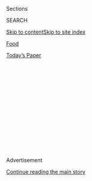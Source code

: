 <div id="app">

<div>

<div>

<div>

<div class="NYTAppHideMasthead css-1q2w90k e1suatyy0">

<div class="section css-ui9rw0 e1suatyy2">

<div class="css-eph4ug er09x8g0">

<div class="css-6n7j50">

</div>

<span class="css-1dv1kvn">Sections</span>

<div class="css-10488qs">

<span class="css-1dv1kvn">SEARCH</span>

</div>

[Skip to content](#site-content)[Skip to site
index](#site-index)

</div>

<div id="masthead-section-label" class="css-1wr3we4 eaxe0e00">

[Food](https://www.nytimes3xbfgragh.onion/section/food)

</div>

<div class="css-10698na e1huz5gh0">

</div>

</div>

<div id="masthead-bar-one" class="section hasLinks css-15hmgas e1csuq9d3">

<div class="css-uqyvli e1csuq9d0">

</div>

<div class="css-1uqjmks e1csuq9d1">

</div>

<div class="css-9e9ivx">

[](https://myaccount.nytimes3xbfgragh.onion/auth/login?response_type=cookie&client_id=vi)

</div>

<div class="css-1bvtpon e1csuq9d2">

[Today’s
Paper](https://www.nytimes3xbfgragh.onion/section/todayspaper)

</div>

</div>

</div>

</div>

<div data-aria-hidden="false">

<div id="site-content" data-role="main">

<div>

<div class="css-1aor85t" style="opacity:0.000000001;z-index:-1;visibility:hidden">

<div class="css-1hqnpie">

<div class="css-epjblv">

<span class="css-17xtcya">[Food](/section/food)</span><span class="css-x15j1o">|</span><span class="css-fwqvlz">The
Extras Are the Stars on the Korean Menu at
Atoboy</span>

</div>

<div class="css-k008qs">

<div class="css-1iwv8en">

<span class="css-18z7m18"></span>

<div>

</div>

</div>

<span class="css-1n6z4y">https://nyti.ms/2ps1Hap</span>

<div class="css-1705lsu">

<div class="css-4xjgmj">

<div class="css-4skfbu" data-role="toolbar" data-aria-label="Social Media Share buttons, Save button, and Comments Panel with current comment count" data-testid="share-tools">

  - 
  - 
  - 
  - 
    
    <div class="css-6n7j50">
    
    </div>

  - 
  - 

</div>

</div>

</div>

</div>

</div>

</div>

<div class="css-13pd83m">

</div>

<div id="top-wrapper" class="css-1sy8kpn">

<div id="top-slug" class="css-l9onyx">

Advertisement

</div>

[Continue reading the main
story](#after-top)

<div class="ad top-wrapper" style="text-align:center;height:100%;display:block;min-height:250px">

<div id="top" class="place-ad" data-position="top" data-size-key="top">

</div>

</div>

<div id="after-top">

</div>

</div>

<div id="sponsor-wrapper" class="css-1hyfx7x">

<div id="sponsor-slug" class="css-19vbshk">

Supported by

</div>

[Continue reading the main
story](#after-sponsor)

<div id="sponsor" class="ad sponsor-wrapper" style="text-align:center;height:100%;display:block">

</div>

<div id="after-sponsor">

</div>

</div>

[Restaurant
Review](/column/restaurant-review "Restaurant Review")

<div class="css-1vkm6nb ehdk2mb0">

# The Extras Are the Stars on the Korean Menu at Atoboy

</div>

<div class="sizeLarge layoutHorizontal css-1ccaq62 ejvbdkh1">

[](https://www.nytimes3xbfgragh.onion/slideshow/2017/05/09/dining/atoboy-nyc-review.html)

<div class="css-5nx6oe">

## Atoboy

<div class="css-1xhl2m">

10 Photos

View Slide Show
<span class="css-t4350i">›</span>

</div>

</div>

<div class="css-79elbk">

<div class="css-hyytny">

</div>

![](https://static01.graylady3jvrrxbe.onion/images/2017/05/10/dining/10REST-ATOBOY-slide-MTNI/10REST-ATOBOY-slide-MTNI-articleLarge.jpg?quality=75&auto=webp&disable=upscale)

</div>

<div class="css-17ai7jg e15qwgfe0">

<span class="css-16f3y1r e13ogyst0">Linda Xiao for The New York
Times</span>

</div>

</div>

<div class="css-170u9t6">

<div class="css-jh549l" data-testid="restaurant-review-header">

<div class="css-83hgbf">

  - Atoboy  
    <span class="css-z4hz5">★★</span>
    Korean
    $$
    <span>43 East 28th Street</span>
    646-476-7217

</div>

[Reserve a
Table](https://resy.com/cities/ny/atoboy?utm_source=nyt&utm_medium=restoprofile&utm_campaign=affiliates&aff_id=c1fe784)

When you make a reservation at an independently reviewed restaurant
through our site, we earn an affiliate commission.

</div>

</div>

<div class="css-xt80pu e12qa4dv0">

<div class="css-18e8msd">

<div class="css-vp77d3 epjyd6m0">

<div class="css-1baulvz">

By [<span class="css-1baulvz last-byline" itemprop="name">Pete
Wells</span>](http://www.nytimes3xbfgragh.onion/by/pete-wells)

</div>

</div>

  - May 9,
    2017

  - 
    
    <div class="css-4xjgmj">
    
    <div class="css-d8bdto" data-role="toolbar" data-aria-label="Social Media Share buttons, Save button, and Comments Panel with current comment count" data-testid="share-tools">
    
      - 
      - 
      - 
      - 
        
        <div class="css-6n7j50">
        
        </div>
    
      - 
      - 
    
    </div>
    
    </div>

</div>

</div>

<div class="section meteredContent css-1r7ky0e" name="articleBody" itemprop="articleBody">

<div class="css-1fanzo5 StoryBodyCompanionColumn">

<div class="css-53u6y8">

When all of the little plates of pickles and vegetables and whatnot land
on the table at the start of a Korean meal, it’s like winning a game
show. They are called banchan, and they shower down out of nowhere, like
balloons. Fermented daikon and wavy cabbage leaves, pink with chile
paste. Pinwheels of soy-stained lotus root. Silvery, crunchy stir-fried
anchovies no bigger than paper matches.

If I’m in a restaurant, I pay close attention to these dishes. The
better they are, the higher my hopes for the rest of the meal. They
serve as a quick reminder from the outset of how varied Korean cuisine
can be, how it can pack both nuance and power. And, of course, I like
them because at most Korean restaurants they’re free.

It was my strong feelings about banchan that made me suspicious when I
first heard that a new restaurant called [Atoboy](http://atoboynyc.com/)
had made them the foundation of its menu. What could this be but another
ploy to charge us for something that used to come with the cost of the
meal? We’ve lost the battle over bread. I was ready to draw a line in
the sand over banchan.

After three dinners at Atoboy (ah-TOE-boy) since last fall and one quick
snack at the bar, I’m happy to admit that I was wrong. This is no scam.
Junghyun Park, the chef, uses banchan as a starting point, then goes on
to build smart, surprising dishes around it.

</div>

</div>

<div class="css-1fanzo5 StoryBodyCompanionColumn">

<div class="css-53u6y8">

Look at what he does with those pinwheels of lotus root, laying them
over a bed of tofu in soft, tiny curds like ricotta. It’s a great dish,
half crunchy and half creamy, both halves humming along under a dressing
of chile oil and sesame oil.

Fans of the barbecue at [Kang Ho Dang
Baekjeong](https://www.nytimes3xbfgragh.onion/2014/12/17/dining/critics-notebook-pete-wells-explores-korean-restaurants-in-queens.html?_r=0)
will remember the pan of corn in melted cheese that sits at the edge of
the domed grill and is basted by the hot drippings that slide down from
the sizzling meat. Mr. Park has a wonderful take on this, using bacon
for its fat and taleggio for its tang, mixing in the fermented soybean
paste called doenjang to make everything more intense. When a bowl of it
showed up, it got side-eyes at my table. Corn out of season? Nobody who
tasted it stayed skeptical.

Mr. Park, 32, was raised in Seoul. Bypassing culinary school, he went on
a grand tour and learned to cook at restaurants in England and
Australia. At the end, he returned to his hometown to work in the
kitchen at Jungsik, a westernized Korean restaurant with global
aspirations. When
[Jungsik](http://www.nytimes3xbfgragh.onion/2012/02/29/dining/reviews/jungsik-intribeca-reinterprets-korean-cuisine.html)
set up an outpost in Lower Manhattan, Mr. Park was dispatched to serve
as its chef de cuisine.

Finally ready to go out on his own, he opened Atoboy on East 28th Street
last summer with his wife, Ellia, a veteran of the dining rooms at
[Noreetuh](https://www.nytimes3xbfgragh.onion/2015/06/24/dining/restaurant-reviews-noreetuh-the-eddy-in-the-east-village.html)
and
[Maialino](http://www.nytimes3xbfgragh.onion/2010/01/20/dining/reviews/20rest.html).
She manages the restaurant.

</div>

</div>

<div class="css-79elbk" data-testid="photoviewer-wrapper">

<div class="css-z3e15g" data-testid="photoviewer-wrapper-hidden">

</div>

<div class="css-1a48zt4 ehw59r15" data-testid="photoviewer-children">

![<span class="css-16f3y1r e13ogyst0" data-aria-hidden="true">Between
its patched walls of raw concrete, simple wooden tables are arranged in
two symmetrical rows with a narrow path to the kitchen down the
middle.</span><span class="css-cnj6d5 e1z0qqy90" itemprop="copyrightHolder"><span class="css-1ly73wi e1tej78p0">Credit...</span><span>Linda
Xiao for The New York
Times</span></span>](https://static01.graylady3jvrrxbe.onion/images/2017/05/10/dining/10REST1-1494029307033/10REST1-1494029307033-articleInline.jpg?quality=75&auto=webp&disable=upscale)

</div>

</div>

<div class="css-1fanzo5 StoryBodyCompanionColumn">

<div class="css-53u6y8">

Like Jungsik, Atoboy favors the subtler end of the Korean flavor
spectrum, but it avoids fussing and tweezing. Mr. Park’s novel and
lovely sea bass tartare, under a shimmering pale-green layer of chopped
kiwi, mint and fermented spring garlic, could easily slide onto the menu
at Jungsik if he decked out the plate with some foofaraw. (I’m glad he
doesn’t.)

</div>

</div>

<div class="css-1fanzo5 StoryBodyCompanionColumn">

<div class="css-53u6y8">

The low-key atmosphere that the Parks have set down, though, has little
in common with the carpeted environs of Jungsik, which affects a
formality so stiff around the spine that the servers might be wearing
back braces. Atoboy is also a deliberate step away from the controlled
chaos of the Korean restaurants a few blocks north on 32nd Street.
Between its patched walls of raw concrete, simple wooden tables are
arranged in two symmetrical rows with a narrow path to the kitchen down
the middle.

It looks like a downtown wine bar, and in fact wine is one of the chief
attractions. The list is brief but manages to take you to places you
wouldn’t expect to visit in a Korean restaurant. There’s a concentration
of bottles from Nikolaihof, Gut Oggau and other fine Austrian producers;
a small flock of Loire winemakers such as Olga Raffault; Champagnes from
Charles Ellner and other independent labels; and some respected West
Coast names like Pedroncelli and Dirty & Rowdy. Everything I’ve tried
has cohabited amicably with Mr. Park’s food.

Although all 18 dishes on the menu can be ordered on their own, servers
suggest a $36 meal made of one from each of three categories — roughly,
cold salads, warm appetizers and plates where seafood or meat do most of
the work. They’re served more or less in that order but without pauses
between the courses, and the plates pile up in the middle of the table.

This makes it too easy for nuanced dishes, like fried and braised
sunchokes with oyster mushrooms and oranges dressed in a creamy truffle
emulsion, to get lost. The servers insist that everything is meant for
sharing. Heard that one before? But some dishes, like the delicate egg
custard in a smoky dashi with morels and soybeans, were worse for wear
and tear after they were doled out to individual plates.

It’s almost impossible to get worked up about any of this, though,
because the $36 menu is such a fair deal, and because so many of the
dishes work so well and do things you didn’t know Korean food could do.

Mr. Park’s take on yuk hwe is memorable, the beef tartare cut into long
skinny threads that are tossed with soy sauce, dotted with nettle cream
and topped with what seem to be julienne potato chips. Braised mackerel,
usually cooked in soy sauce, is simmered in a complex green-chile broth.
Little drums of octopus leg, a dot of parsley oil in the center of each
one, are ringed around a kind of hash of kimchi and chorizo — two things
that were meant to be together, though I never would have guessed.

</div>

</div>

<div class="css-1fanzo5 StoryBodyCompanionColumn">

<div class="css-53u6y8">

After these shifting, swirling flavors, the desserts have a clarifying
effect. The ginger panna cotta with pink grapefruit is just as
refreshing as it sounds. There’s also one that uses
[sujeonggwa](https://mykoreankitchen.com/sujeonggwa-korean-cinnamon-punch/),
the sweet cinnamon punch ladled out at the end of Korean meals. It’s
frozen into a granita and then spooned over burrata, lychee yogurt and
candied walnuts for a cheese course you won’t find anywhere but Atoboy.

[*Follow NYT Food on
Facebook*](https://www.facebookcorewwwi.onion/nytfood/)*,*
[*Instagram*](https://instagram.com/nytfood)*,*
[*Twitter*](https://twitter.com/nytfood) *and*
[*Pinterest*](https://www.pinterest.com/nytfood/)*.* [*Get regular
updates from NYT Cooking, with recipe suggestions, cooking tips and
shopping
advice*](https://www.nytimes3xbfgragh.onion/newsletters/cooking)*.*

</div>

</div>

</div>

<div>

</div>

<div>

</div>

<div>

</div>

<div>

<div id="bottom-wrapper" class="css-1ede5it">

<div id="bottom-slug" class="css-l9onyx">

Advertisement

</div>

[Continue reading the main
story](#after-bottom)

<div id="bottom" class="ad bottom-wrapper" style="text-align:center;height:100%;display:block;min-height:90px">

</div>

<div id="after-bottom">

</div>

</div>

</div>

</div>

</div>

## Site Index

<div>

</div>

## Site Information Navigation

  - [© <span>2020</span> <span>The New York Times
    Company</span>](https://help.nytimes3xbfgragh.onion/hc/en-us/articles/115014792127-Copyright-notice)

<!-- end list -->

  - [NYTCo](https://www.nytco.com/)
  - [Contact
    Us](https://help.nytimes3xbfgragh.onion/hc/en-us/articles/115015385887-Contact-Us)
  - [Work with us](https://www.nytco.com/careers/)
  - [Advertise](https://nytmediakit.com/)
  - [T Brand Studio](http://www.tbrandstudio.com/)
  - [Your Ad
    Choices](https://www.nytimes3xbfgragh.onion/privacy/cookie-policy#how-do-i-manage-trackers)
  - [Privacy](https://www.nytimes3xbfgragh.onion/privacy)
  - [Terms of
    Service](https://help.nytimes3xbfgragh.onion/hc/en-us/articles/115014893428-Terms-of-service)
  - [Terms of
    Sale](https://help.nytimes3xbfgragh.onion/hc/en-us/articles/115014893968-Terms-of-sale)
  - [Site
    Map](https://spiderbites.nytimes3xbfgragh.onion)
  - [Help](https://help.nytimes3xbfgragh.onion/hc/en-us)
  - [Subscriptions](https://www.nytimes3xbfgragh.onion/subscription?campaignId=37WXW)

</div>

</div>

</div>

</div>
